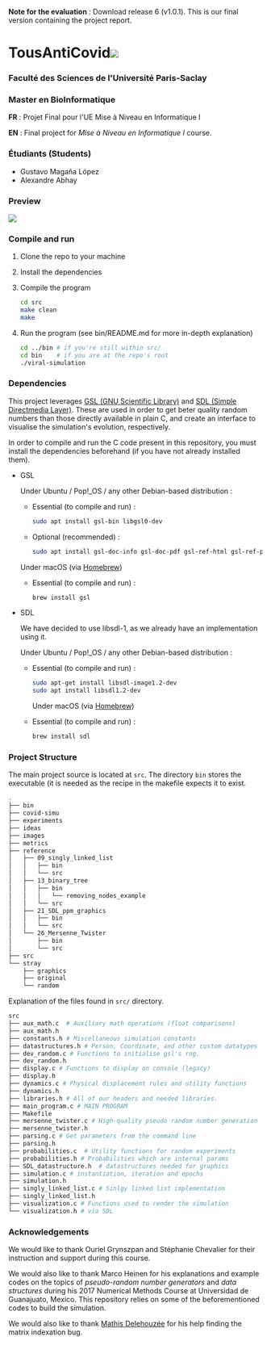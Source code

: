 
**Note for the evaluation** : Download release 6 (v1.0.1). This is our final version containing the project report.
# TousAntiCovid![](images/c-vid-logo.png)

### Faculté des Sciences de l'Université Paris-Saclay

### Master en BioInformatique

**FR** : Projet Final pour l'UE Mise à Niveau en Informatique I

**EN** : Final project for *Mise à Niveau en Informatique I* course.

### Étudiants (Students)

* Gustavo Magaña López
* Alexandre Abhay



### Preview

![](images/simu.gif)



### Compile and run

1. Clone the repo to your machine

2. Install the dependencies

3. Compile the program
   
   ```bash
   cd src
   make clean
   make
   ```

4. Run the program (see bin/README.md for more in-depth explanation)
   
   ```bash
   cd ../bin # if you're still within src/
   cd bin    # if you are at the repo's root
   ./viral-simulation    
   ```

### Dependencies

This project leverages [GSL (GNU Scientific Library)](https://www.gnu.org/software/gsl/) and [SDL (Simple Directmedia Layer)](https://www.libsdl.org/). These are used in order to get beter quality random numbers than those directly available in plain C, and create an interface to visualise the simulation's evolution, respectively. 

In order to compile and run the C code present in this repository, you must install the dependencies beforehand (if you have not already installed them).

* GSL
  
  Under Ubuntu / Pop!\_OS / any other Debian-based distribution :
  
  * Essential (to compile and run) :
    
    ```bash
    sudo apt install gsl-bin libgsl0-dev
    ```
  
  * Optional (recommended) :
    
    ```bash
    sudo apt install gsl-doc-info gsl-doc-pdf gsl-ref-html gsl-ref-psdoc
    ```
  
  Under macOS (via [Homebrew](https://formulae.brew.sh/formula/gsl))
  
  * Essential (to compile and run) :
    
    ```bash
    brew install gsl
    ```

* SDL
  
  We have decided to use libsdl-1, as we already have an implementation using it. 
  
  Under Ubuntu / Pop!\_OS / any other Debian-based distribution :
  
  * Essential (to compile and run) :
    
    ```bash
    sudo apt-get install libsdl-image1.2-dev
    sudo apt install libsdl1.2-dev
    ```
    
    Under macOS (via [Homebrew](https://formulae.brew.sh/formula/gsl))
  
  * Essential (to compile and run) :
    
    ```bash
    brew install sdl
    ```

### Project Structure

The main project source is located at `src`. The directory `bin` stores the executable (it is needed as the recipe in the makefile expects it to exist.

```bash
.
├── bin
├── covid-simu
├── experiments
├── ideas
├── images
├── metrics
├── reference
│   ├── 09_singly_linked_list
│   │   ├── bin
│   │   └── src
│   ├── 13_binary_tree
│   │   ├── bin
│   │   │   └── removing_nodes_example
│   │   └── src
│   ├── 21_SDL_ppm_graphics
│   │   ├── bin
│   │   └── src
│   └── 26_Mersenne_Twister
│       ├── bin
│       └── src
├── src
└── stray
    ├── graphics
    ├── original
    └── random
```

Explanation of the files found in `src/` directory.

```bash
src
├── aux_math.c  # Auxiliary math operations (float comparisons)
├── aux_math.h
├── constants.h # Miscellaneous simulation constants
├── datastructures.h # Person, Coordinate, and other custom datatypes
├── dev_random.c # Functions to initialise gsl's rng.
├── dev_random.h
├── display.c # Functions to display on console (legacy)
├── display.h
├── dynamics.c # Physical displacement rules and utility functions
├── dynamics.h 
├── libraries.h # All of our headers and needed libraries.
├── main_program.c # MAIN PROGRAM
├── Makefile 
├── mersenne_twister.c # High-quality pseudo random number generation
├── mersenne_twister.h
├── parsing.c # Get parameters from the command line
├── parsing.h
├── probabilities.c  # Utility functions for random experiments
├── probabilities.h # Probabilities which are internal params
├── SDL_datastructure.h  # datastructures needed for graphics
├── simulation.c # instantiation, iteration and epochs
├── simulation.h 
├── singly_linked_list.c # Sinlgy linked list implementation
├── singly_linked_list.h
├── visualization.c # Functions used to render the simulation
└── visualization.h # via SDL
```

### Acknowledgements

We would like to thank Ouriel Grynszpan and Stéphanie Chevalier for their instruction and support during this course.

We would also like to thank Marco Heinen for his explanations and example
codes on the topics of _pseudo-random number generators_ and 
_data structures_ during his 2017 Numerical Methods Course at Universidad de Guanajuato, Mexico. This repository relies on some of the 
beforementioned codes to build the simulation.

We would also like to thank [Mathis Delehouzée](https://github.com/mathisdelehouzee) for his help finding the matrix indexation bug.

